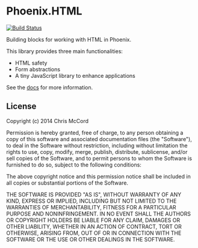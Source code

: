 # Phoenix.HTML

[![Build Status](https://github.com/phoenixframework/phoenix_html/workflows/Tests/badge.svg)](https://github.com/phoenixframework/phoenix_html/actions?query=workflow%3ATests)

Building blocks for working with HTML in Phoenix.

This library provides three main functionalities:

  * HTML safety
  * Form abstractions
  * A tiny JavaScript library to enhance applications

See the [docs](https://hexdocs.pm/phoenix_html/) for more information.

## License

Copyright (c) 2014 Chris McCord

Permission is hereby granted, free of charge, to any person obtaining
a copy of this software and associated documentation files (the
"Software"), to deal in the Software without restriction, including
without limitation the rights to use, copy, modify, merge, publish,
distribute, sublicense, and/or sell copies of the Software, and to
permit persons to whom the Software is furnished to do so, subject to
the following conditions:

The above copyright notice and this permission notice shall be
included in all copies or substantial portions of the Software.

THE SOFTWARE IS PROVIDED "AS IS", WITHOUT WARRANTY OF ANY KIND,
EXPRESS OR IMPLIED, INCLUDING BUT NOT LIMITED TO THE WARRANTIES OF
MERCHANTABILITY, FITNESS FOR A PARTICULAR PURPOSE AND
NONINFRINGEMENT. IN NO EVENT SHALL THE AUTHORS OR COPYRIGHT HOLDERS BE
LIABLE FOR ANY CLAIM, DAMAGES OR OTHER LIABILITY, WHETHER IN AN ACTION
OF CONTRACT, TORT OR OTHERWISE, ARISING FROM, OUT OF OR IN CONNECTION
WITH THE SOFTWARE OR THE USE OR OTHER DEALINGS IN THE SOFTWARE.
